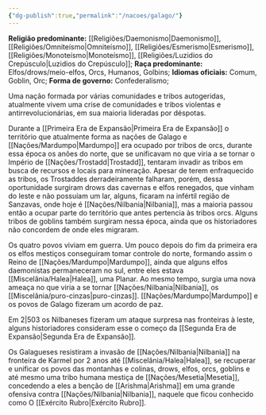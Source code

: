 ```yaml
---
{"dg-publish":true,"permalink":"/nacoes/galago/"}
---
```


 __Religião predominante:__ [[Religiões/Daemonismo\|Daemonismo]], [[Religiões/Omniteísmo\|Omniteísmo]], [[Religiões/Esmerismo\|Esmerismo]], [[Religiões/Monoteísmo\|Monoteísmo]], [[Religiões/Luzidios do Crepúsculo\|Luzidios do Crepúsculo]];
 __Raça predominante:__ Elfos/drows/meio-elfos, Orcs, Humanos, Golbins;
 __Idiomas oficiais:__ Comum, Goblin, Orc; 
 __Forma de governo:__ Confederalismo;
 
Uma nação formada por várias comunidades e tribos autogeridas, atualmente vivem uma crise de comunidades e tribos violentas e antirrevolucionárias, em sua maioria lideradas por déspotas. 

Durante a [[Primeira Era de Expansão\|Primeira Era de Expansão]] o território que atualmente forma as nações de Galago e [[Nações/Mardumpo\|Mardumpo]] era ocupado por tribos de orcs, durante essa época os anões do norte, que se unificavam no que viria a se tornar o Império de [[Nações/Trostadd\|Trostadd]], tentaram invadir as tribos em busca de recursos e locais para mineração. Apesar de terem enfraquecido as tribos, os Trostaddes derradeiramente falharam, porém, dessa oportunidade surgiram drows das cavernas e elfos renegados, que vinham do leste e não possuíam um lar, alguns, ficaram na infértil região de Sanzavas, onde hoje é [[Nações/Nilbania\|Nilbania]], mas a maioria passou então a ocupar parte do território que antes pertencia às tribos orcs. Alguns tribos de goblins também surgiram nessa época, ainda que os historiadores não concordem de onde eles migraram.

Os quatro povos viviam em guerra. Um pouco depois do fim da primeira era os elfos mestiços conseguiram tomar controle do norte, formando assim o Reino de [[Nações/Mardumpo\|Mardumpo]], ainda que alguns elfos daemonistas permaneceram no sul, entre eles estava [[Miscelânia/Halea\|Halea]], uma Planar. Ao mesmo tempo, surgia uma nova ameaça no que viria a se tornar [[Nações/Nilbania\|Nilbania]], os [[Miscelânia/puro-cinzas\|puro-cinzas]]. [[Nações/Mardumpo\|Mardumpo]] e os povos de Galago fizeram um acordo de paz.

Em 2|503 os Nilbaneses fizeram um ataque surpresa nas fronteiras à leste, alguns historiadores consideram esse o começo da [[Segunda Era de Expansão\|Segunda Era de Expansão]]. 

Os Galagueses resistiram a invasão de [[Nações/Nilbania\|Nilbania]] na fronteira de Karmel por 2 anos até [[Miscelânia/Halea\|Halea]], se recuperar e unificar os povos das montanhas e colinas, drows, elfos, orcs, goblins e até mesmo uma tribo humana mestiça de [[Nações/Mesetia\|Mesetia]], concedendo a eles a benção de [[Arishma\|Arishma]] em uma grande ofensiva contra [[Nações/Nilbania\|Nilbania]], naquele que ficou conhecido como O [[Exército Rubro\|Exército Rubro]]. 


